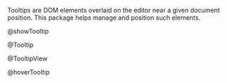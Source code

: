 Tooltips are DOM elements overlaid on the editor near a given document
position. This package helps manage and position such elements.

@showTooltip

@Tooltip

@TooltipView

@hoverTooltip
